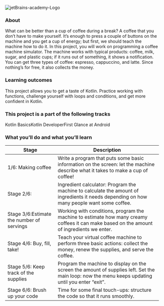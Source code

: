 ![jetBrains-academy-Logo](https://getlogovector.com/wp-content/uploads/2021/06/jetbrains-academy-logo-vector.png)

### About 
What can be better than a cup of coffee during a break? A coffee that you don’t have to make yourself. It’s enough to press a couple of buttons on the machine and you get a cup of energy; but first, we should teach the machine how to do it. In this project, you will work on programming a coffee machine simulator. The machine works with typical products: coffee, milk, sugar, and plastic cups; if it runs out of something, it shows a notification. You can get three types of coffee: espresso, cappuccino, and latte. Since nothing’s for free, it also collects the money.
### Learning outcomes
This project allows you to get a taste of Kotlin. Practice working with functions, challenge yourself with loops and conditions, and get more confident in Kotlin.
### This project is a part of the following tracks
Kotlin BasicsKotlin DeveloperFirst Glance at Android
### What you’ll do and what you’ll learn
|Stage|Description|
|-------|----------|
|1/6: Making coffee|Write a program that puts some basic information on the screen: let the machine describe what it takes to make a cup of coffee!|
|Stage 2/6:|Ingredient calculator: Program the machine to calculate the amount of ingredients it needs depending on how many people want some coffee.|
|Stage 3/6:Estimate the number of servings|Working with conditions, program the machine to estimate how many creamy coffees it can make based on the amount of ingredients we enter.|
|Stage 4/6: Buy, fill, take!|Teach your virtual coffee machine to perform three basic actions: collect the money, renew the supplies, and serve the coffee.|
|Stage 5/6: Keep track of the supplies|Program the machine to display on the screen the amount of supplies left. Set the main loop: now the menu keeps updating until you enter “exit”.|
|Stage 6/6: Brush up your code|Time for some final touch-ups: structure the code so that it runs smoothly.|
